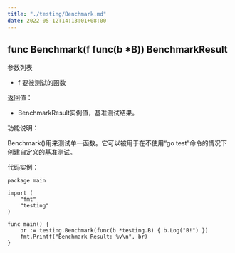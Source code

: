 ```yaml
---
title: "./testing/Benchmark.md"
date: 2022-05-12T14:13:01+08:00
---
```

## func Benchmark(f func(b *B)) BenchmarkResult

参数列表

- f 要被测试的函数

返回值：

- BenchmarkResult实例值，基准测试结果。

功能说明：

Benchmark()用来测试单一函数。它可以被用于在不使用“go test”命令的情况下创建自定义的基准测试。

代码实例：

	package main

	import (
		"fmt"
		"testing"
	)

	func main() {
		br := testing.Benchmark(func(b *testing.B) { b.Log("B!") })
		fmt.Printf("Benchmark Result: %v\n", br)
	}
